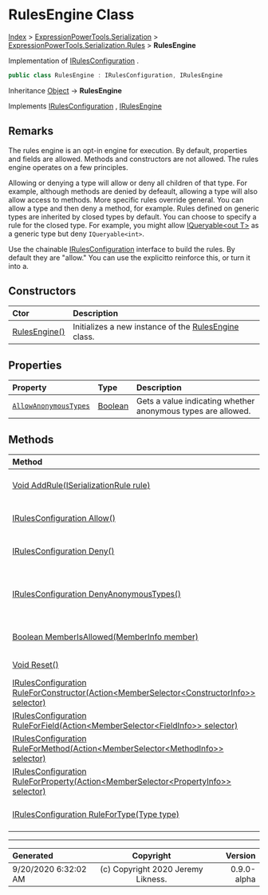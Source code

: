 ﻿# RulesEngine Class

[Index](../index.md) > [ExpressionPowerTools.Serialization](ExpressionPowerTools.Serialization.a.md) > [ExpressionPowerTools.Serialization.Rules](ExpressionPowerTools.Serialization.Rules.n.md) > **RulesEngine**

Implementation of [IRulesConfiguration](ExpressionPowerTools.Serialization.Signatures.IRulesConfiguration.i.md) .

```csharp
public class RulesEngine : IRulesConfiguration, IRulesEngine
```

Inheritance [Object](https://docs.microsoft.com/dotnet/api/system.object) → **RulesEngine**

Implements  [IRulesConfiguration](ExpressionPowerTools.Serialization.Signatures.IRulesConfiguration.i.md) ,  [IRulesEngine](ExpressionPowerTools.Serialization.Signatures.IRulesEngine.i.md) 

## Remarks

The rules engine is an opt-in engine for execution. By default, properties and fields are allowed.
            Methods and constructors are not allowed. The rules engine operates on a few principles.

Allowing or denying a type will allow or deny all children of that type. For example,
            although methods are denied by defeault, allowing a type will also allow access to methods.
            More specific rules override general. You can allow a type and then deny a method, for example.
            Rules defined on generic types are inherited by closed types by default. You can choose to specify
            a rule for the closed type. For example, you might allow [IQueryable&lt;out T>](https://docs.microsoft.com/dotnet/api/system.linq.iqueryable-1) as a generic
            type but deny `IQueryable<int>`.

Use the chainable [IRulesConfiguration](ExpressionPowerTools.Serialization.Signatures.IRulesConfiguration.i.md) interface to build the rules. By default
            they are "allow." You can use the explicitto reinforce this, or turn it into
            a.

## Constructors

| Ctor | Description |
| :-- | :-- |
| [RulesEngine()](ExpressionPowerTools.Serialization.Rules.RulesEngine.ctor.md#rulesengine) | Initializes a new instance of the [RulesEngine](ExpressionPowerTools.Serialization.Rules.RulesEngine.cs.md) class. |
## Properties

| Property | Type | Description |
| :-- | :-- | :-- |
| [`AllowAnonymousTypes`](ExpressionPowerTools.Serialization.Rules.RulesEngine.AllowAnonymousTypes.prop.md) | [Boolean](https://docs.microsoft.com/dotnet/api/system.boolean) | Gets a value indicating whether anonymous types are allowed. |

## Methods

| Method | Description |
| :-- | :-- |
| [Void AddRule(ISerializationRule rule)](ExpressionPowerTools.Serialization.Rules.RulesEngine.AddRule.m.md) | Adds a rule to the engine. |
| [IRulesConfiguration Allow()](ExpressionPowerTools.Serialization.Rules.RulesEngine.Allow.m.md) | Allow the rule in queue. |
| [IRulesConfiguration Deny()](ExpressionPowerTools.Serialization.Rules.RulesEngine.Deny.m.md) | Deny the rule in queue. |
| [IRulesConfiguration DenyAnonymousTypes()](ExpressionPowerTools.Serialization.Rules.RulesEngine.DenyAnonymousTypes.m.md) | Use this rule to disallow anonymous types. |
| [Boolean MemberIsAllowed(MemberInfo member)](ExpressionPowerTools.Serialization.Rules.RulesEngine.MemberIsAllowed.m.md) | Check if a member is allowed. |
| [Void Reset()](ExpressionPowerTools.Serialization.Rules.RulesEngine.Reset.m.md) | Clears the ruleset. |
| [IRulesConfiguration RuleForConstructor(Action&lt;MemberSelector&lt;ConstructorInfo>> selector)](ExpressionPowerTools.Serialization.Rules.RulesEngine.RuleForConstructor.m.md) | Sets up a constructor rule. |
| [IRulesConfiguration RuleForField(Action&lt;MemberSelector&lt;FieldInfo>> selector)](ExpressionPowerTools.Serialization.Rules.RulesEngine.RuleForField.m.md) | Sets up a field rule. |
| [IRulesConfiguration RuleForMethod(Action&lt;MemberSelector&lt;MethodInfo>> selector)](ExpressionPowerTools.Serialization.Rules.RulesEngine.RuleForMethod.m.md) | Sets up a method rule. |
| [IRulesConfiguration RuleForProperty(Action&lt;MemberSelector&lt;PropertyInfo>> selector)](ExpressionPowerTools.Serialization.Rules.RulesEngine.RuleForProperty.m.md) | Sets up a property rule. |
| [IRulesConfiguration RuleForType(Type type)](ExpressionPowerTools.Serialization.Rules.RulesEngine.RuleForType.m.md) | Adds the rules for a type. |

---

| Generated | Copyright | Version |
| :-- | :-: | --: |
| 9/20/2020 6:32:02 AM | (c) Copyright 2020 Jeremy Likness. | 0.9.0-alpha |

